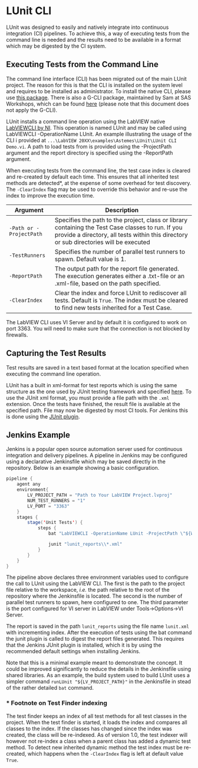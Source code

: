 # LUnit CLI

LUnit was designed to easily and natively integrate into continuous integration (CI) pipelines.
To achieve this, a way of executing tests from the command line is needed and the results need to be available in a format which may be digested by the CI system.

## Executing Tests from the Command Line

The command line interface (CLI) has been migrated out of the main LUnit project.
The reason for this is that the CLI is installed on the system level and requires to be installed as administrator.
To install the native CLI, please use [this package](https://www.vipm.io/package/astemes_lib_lunit_cli/). 
There is also a G-CLI package, maintained by Sam at SAS Workshops, which can be found [here](https://www.vipm.io/package/sas_workshops_lib_lunit_for_g_cli/) (please note that this document does not apply the G-CLI).

LUnit installs a command line operation using the LabVIEW native [LabVIEWCLI by NI](https://zone.ni.com/reference/en-XX/help/371361R-01/lvhowto/cli_running_operations/).
This operation is named LUnit and may be called using LabVIEWCLI -OperationName LUnit.
An example illustrating the usage of the CLI i provided at `...\LabVIEW 20XX\examples\Astemes\LUnit\LUnit CLI Demo.vi`.
A path to load tests from is provided using the -ProjectPath argument and the report directory is specified using the -ReportPath argument.

When executing tests from the command line, the test case index is cleared and re-created by default each time.
This ensures that all inherited test methods are detected*, at the expense of some overhead for test discovery.
The `-ClearIndex` flag may be used to override this behavior and re-use the index to improve the execution time.

|Argument|Description
|---|---|
|<nobr>`-Path or -ProjectPath`</nobr>|Specifies the path to the project, class or library containing the Test Case classes to run. If you provide a directory, all tests within this directory or sub directories will be executed|
|<nobr>`-TestRunners`</nobr>|Specifies the number of parallel test runners to spawn. Default value is 1.|
|<nobr>`-ReportPath`</nobr>|The output path for the report file generated. The execution generates either a .txt-file or an .xml-file, based on the path specified.|
|<nobr>`-ClearIndex`</nobr>|Clear the index and force LUnit to rediscover all tests. Default is ``True``. The index must be cleared to find new tests inherited for a Test Case. |

The LabVIEW CLI uses VI Server and by default it is configured to work on port 3363.
You will need to make sure that the connection is not blocked by firewalls.

## Capturing the Test Results

Test results are saved in a text based format at the location specified when executing the command line operation.

LUnit has a built in xml-format for test reports which is using the same structure as the one used by JUnit testing framework and specified [here](https://llg.cubic.org/docs/junit/).
To use the JUnit xml format, you must provide a file path with the `.xml` extension.
Once the tests have finished, the result file is available at the specified path.
File may now be digested by most CI tools.
For Jenkins this is done using the [JUnit plugin](https://plugins.jenkins.io/junit/).

## Jenkins Example

Jenkins is a popular open source automation server used for continuous integration and delivery pipelines.
A pipeline in Jenkins may be configured using a declarative Jenkinsfile which may be saved directly in the repository.
Below is an example showing a basic configuration.

```java
pipeline {
	agent any
	environment{
		LV_PROJECT_PATH = "Path to Your LabVIEW Project.lvproj"
        NUM_TEST_RUNNERS = "1"
        LV_PORT = "3363"
	}
	stages {
		stage('Unit Tests') {
			steps {
				bat "LabVIEWCLI -OperationName LUnit -ProjectPath \"${WORKSPACE}\\${LV_PROJECT_PATH}\" -TestRunners ${NUM_TEST_RUNNERS} -ReportPath \"${WORKSPACE}\\lunit_reports\\lunit.xml\" -ClearIndex TRUE -PortNumber ${LV_PORT} -LogFilePath \"${WORKSPACE}\\LabVIEWCLI_LUnit.txt\" -LogToConsole true -Verbosity Default"

				junit "lunit_reports\\*.xml"
			}
		}
	}
}
```

The pipeline above declares three environment variables used to configure the call to LUnit using the LabVIEW CLI.
The first is the path to the project file relative to the workspace, *i.e.* the path relative to the root of the repository where the Jenkinsfile is located.
The second is the number of parallel test runners to spawn, here configured to one. 
The third parameter is the port configured for VI server in LabVIEW under Tools->Options->VI Server.

The report is saved in the path `lunit_reports` using the file name `lunit.xml` with incrementing index.
After the execution of tests using the bat command the junit plugin is called to digest the report files generated.
This requires that the Jenkins JUnit plugin is installed, which it is by using the recommended default settings when installing Jenkins.

Note that this is a minimal example meant to demonstrate the concept. 
It could be improved significantly to reduce the details in the Jenkinsfile using shared libraries.
As an example, the build system used to build LUnit uses a simpler command `runLUnit "${LV_PROJECT_PATH}"` in the Jenkinsfile in stead of the rather detailed `bat` command.

### * Footnote on Test Finder indexing

The test finder keeps an index of all test methods for all test classes in the project.
When the test finder is started, it loads the index and compares all classes to the index.
If the classes has changed since the index was created, the class will be re-indexed.
As of version 1.0, the test indexer will however not re-index a class when a parent class has added a dynamic test method.
To detect new inherited dynamic method the test index must be re-created, which happens when the ``-ClearIndex`` flag is left at default value ``True``.
